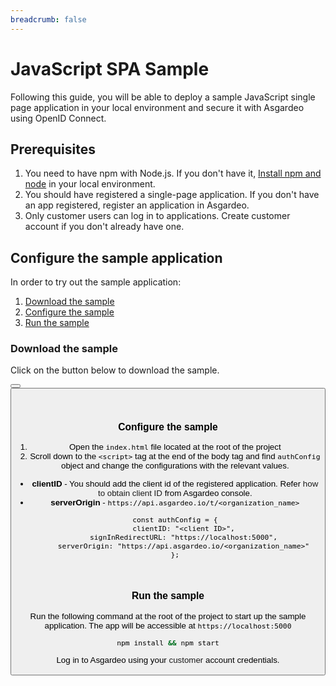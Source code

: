```yaml
---
breadcrumb: false
---
```


# JavaScript SPA Sample

Following this guide, you will be able to deploy a sample JavaScript single page application in your local environment and secure it with Asgardeo using OpenID Connect.

## Prerequisites
1. You need to have npm with Node.js. If you don't have it, [Install npm and node](https://www.npmjs.com/get-npm) in your local environment.
2. You should have registered a single-page application. If you don't have an app registered, <a :href="$withBase('/guides/applications/spa/register-app')">register an application</a> in Asgardeo.
3. Only <a :href="$withBase('/guides/user-management/manage-users/user-accounts/customer/')">customer</a> users can log in to applications. <a :href="$withBase('/guides/user-management/manage-users/user-accounts/customer/#onboard-customer-user')">Create customer account</a> if you don't already have one.

## Configure the sample application
In order to try out the sample application:
1. [Download the sample](#download-the-sample)
2. [Configure the sample](#configure-the-sample)
3. [Run the sample](#run-the-sample)


### Download the sample

Click on the button below to download the sample.

<Button 
    buttonType='grey-outlined-icon'
    displayType='inline-button'
    buttonText='Download Sample'
    startIconPath='images/technologies/javascript-logo.svg'
    endIconPath='icons/downloadIcon.svg'
    externalLink='https://github.com/asgardeo/asgardeo-auth-spa-sdk/releases/latest/download/asgardeo-html-js-app.zip'
    v-bind:openInNewTab='true'
/>
<Button 
    buttonType='grey-outlined-icon'
    displayType='inline-button'
    buttonText='View source'
    endIconPath='images/technologies/github-logo.svg'
    externalLink='https://github.com/asgardeo/asgardeo-auth-spa-sdk/tree/main/samples/asgardeo-html-js-app'
    v-bind:openInNewTab='true'
/>

<br>

### Configure the sample

1. Open the `index.html` file located at the root of the project 
2. Scroll down to the `<script>` tag at the end of the body tag and find `authConfig` object and change the configurations with the relevant values.
  - **clientID** - You should add the client id of the registered application. Refer <a :href="$withBase('/guides/applications/spa/configure-login/#obtain-client-id')">how to obtain client ID</a> from Asgardeo console.
  - **serverOrigin** - `https://api.asgardeo.io/t/<organization_name>`
    ``` HTML{2,4}
    const authConfig = {
        clientID: "<client ID>",
        signInRedirectURL: "https://localhost:5000",
        serverOrigin: "https://api.asgardeo.io/<organization_name>"
    };
    ```

<br>

### Run the sample

Run the following command at the root of the project to start up the sample application. The app will be accessible at `https://localhost:5000` 

```bash
npm install && npm start
```

Log in to Asgardeo using your <a :href="$withBase('/guides/user-management/manage-users/user-accounts/customer/')">customer</a> account credentials.
